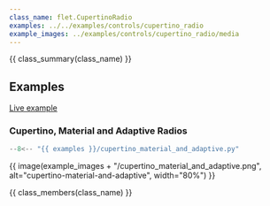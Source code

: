 ```yaml
---
class_name: flet.CupertinoRadio
examples: ../../examples/controls/cupertino_radio
example_images: ../examples/controls/cupertino_radio/media
---
```


{{ class_summary(class_name) }}

## Examples

[Live example](https://flet-controls-gallery.fly.dev/input/cupertinoradio)

### Cupertino, Material and Adaptive Radios

```python
--8<-- "{{ examples }}/cupertino_material_and_adaptive.py"
```

{{ image(example_images + "/cupertino_material_and_adaptive.png", alt="cupertino-material-and-adaptive", width="80%") }}


{{ class_members(class_name) }}
